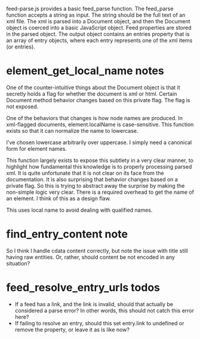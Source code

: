 
feed-parse.js provides a basic feed_parse function. The feed_parse function accepts a string as input. The string should be the full text of an xml file. The xml is parsed into a Document object, and then the Document object is coerced into a basic JavaScript object. Feed properties are stored in the parsed object. The output object contains an entries property that is an array of entry objects, where each entry represents one of the xml items (or entries).

# element_get_local_name notes

One of the counter-intuitive things about the Document object is that it secretly holds a flag for whether the document is xml or html. Certain Document method behavior changes based on this private flag. The flag is not exposed.

One of the behaviors that changes is how node names are produced. In xml-flagged documents, element.localName is case-sensitive. This function exists so that it can normalize the name to lowercase.

I've chosen lowercase arbitrarily over uppercase. I simply need a canonical form for element names.

This function largely exists to expose this subtlety in a very clear manner, to highlight how fundamental this knowledge is to properly processing parsed xml. It is quite unfortunate that it is not clear on its face from the documentation. It is also surprising that behavior changes based on a private flag. So this is trying to abstract away the surprise by making the non-simple logic very clear. There is a required overhead to get the name of an element. I think of this as a design flaw.

This uses local name to avoid dealing with qualified names.

# find_entry_content note

So I think I handle cdata content correctly, but note the issue with title still having raw entities. Or, rather, should content be not encoded in any situation?

# feed_resolve_entry_urls todos

* If a feed has a link, and the link is invalid, should that actually be considered a parse error? In other words, this should not catch this error here?
* If failing to resolve an entry, should this set entry.link to undefined or remove the property, or leave it as is like now?
